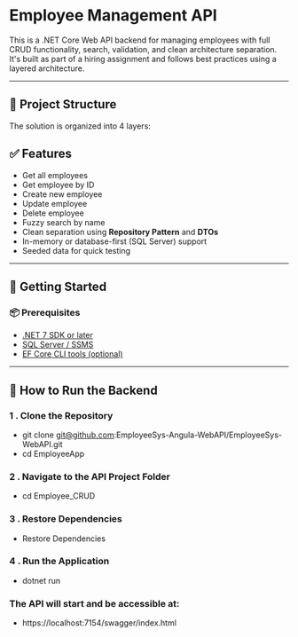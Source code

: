 # Employee Management API

This is a .NET Core Web API backend for managing employees with full CRUD functionality, search, validation, and clean architecture separation. It's built as part of a hiring assignment and follows best practices using a layered architecture.

---

## 🧱 Project Structure

The solution is organized into 4 layers:

## ✅ Features

- Get all employees
- Get employee by ID
- Create new employee
- Update employee
- Delete employee
- Fuzzy search by name
- Clean separation using **Repository Pattern** and **DTOs**
- In-memory or database-first (SQL Server) support
- Seeded data for quick testing


---

## 🚀 Getting Started

### 📦 Prerequisites

- [.NET 7 SDK or later](https://dotnet.microsoft.com/en-us/download)
- [SQL Server / SSMS](https://learn.microsoft.com/en-us/sql/ssms/)
- [EF Core CLI tools (optional)](https://learn.microsoft.com/en-us/ef/core/cli/dotnet)

---

## 🚀 How to Run the Backend

### 1 . Clone the Repository

- git clone git@github.com:EmployeeSys-Angula-WebAPI/EmployeeSys-WebAPI.git
- cd EmployeeApp

### 2 . Navigate to the API Project Folder

- cd Employee_CRUD

 
### 3 . Restore Dependencies

- Restore Dependencies


### 4 . Run the Application

- dotnet run

### The API will start and be accessible at:

- https://localhost:7154/swagger/index.html

